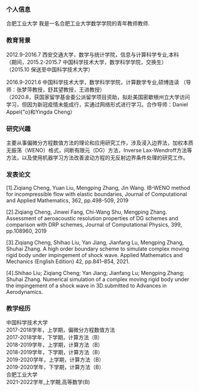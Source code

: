 ### 个人信息
合肥工业大学
我是一名合肥工业大学数学学院的青年教师教师.
### 教育背景
2012.9-2016.7 西安交通大学，数学与统计学院，信息与计算科学专业,本科  
        （期间，2015.2-2015.7 中国科学技术大学，数学科学学院，交换生）  
        （2015.10 保送至中国科学技术大学）   
          
2016.9-2021.6  中国科学技术大学，数学科学学院，计算数学专业,硕博连读
        （导师：张梦萍教授，舒其望教授，王进教授）  
        （2020.8，获国家留学基金委公派留学项目资助，拟赴美国密歇根州立大学访问学习，但因为新冠疫情未能成行，实通过网络形式进行学习。合作导师：Daniel Appel{\"o}和Yingda Cheng）  
### 研究兴趣
主要从事偏微分方程数值方法的理论和应用研究工作，涉及浸入边界法，加权本质无振荡（WENO）格式，间断有限元（DG）方法，Inverse Lax-Wendroff方法等方法，以及使用机器学习方法改善波动方程的无反射边界条件处理的研究工作。
### 发表论文
[1].Ziqiang Cheng, Yuan Liu, Mengping Zhang, Jin Wang. IB-WENO method for incompressible flow with elastic boundaries, Journal of Computational and Applied Mathematics, 362, pp.498-509, 2019  

[2].Ziqiang Cheng, Jinwei Fang, Chi-Wang Shu, Mengping Zhang. Assessment of aeroacoustic resolution properties of DG schemes and comparison with DRP schemes, Journal of Computational Physics, 399, pp.108960, 2019  

[3].Ziqiang Cheng, Shihao Liu, Yan Jiang, Jianfang Lu, Mengping Zhang, Shuhai Zhang. A high order boundary scheme to simulate complex moving rigid body under impingement of shock wave. Applied Mathematics and Mechanics (English Edition) 42, pp.841–854, 2021.  

[4].Shihao Liu; Ziqiang Cheng; Yan Jiang; Jianfang Lu; Mengping Zhang; Shuhai Zhang. Numerical simulation of a complex moving rigid body under the impingement of a shock wave in 3D.submitted to Advances in Aerodynamics.
### 教学经历
中国科学技术大学  
2017-2018学年，上学期，偏微分方程数值方法  
2017-2018学年，下学期，计算方法（B）  
2018-2019学年，上学期，计算方法（B）  
2018-2019学年，下学期，计算方法（B）  
2019-2020学年，上学期，计算方法（B）  
2019-2020学年，下学期，计算方法（B）  
合肥工业大学  
2021-2022学年,上学期,高等数学(B)

        
        

